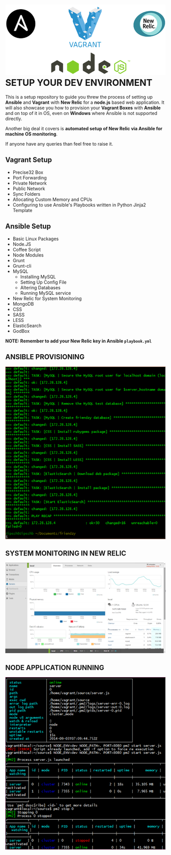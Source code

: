 ![Alt](https://raw.githubusercontent.com/Dev-Dipesh/Vagrant-Ansible-NewRelic-setup-for-Node.Js-on-both-Windows-and-Linux/master/img/ansibleVagrantNodeRelic.png)
SETUP YOUR DEV ENVIRONMENT
==========================

This is a setup repository to guide you threw the process of setting up **Ansible** and **Vagrant** with **New Relic** for a **node.js** based web application. It will also showcase you how to provision your **Vagrant Boxes** with **Ansible** and on top of it in OS, even on **Windows** where Ansible is not supported directly.

Another big deal it covers is **automated setup of New Relic via Ansible for machine OS monitoring**.

If anyone have any queries than feel free to raise it.

Vagrant Setup
-------------

 - Precise32 Box
 - Port Forwarding
 - Private Network
 - Public Network
 - Sync Folders
 - Allocating Custom Memory and CPUs
 - Configuring to use Ansible's Playbooks written in Python Jinja2 Template

Ansible Setup
-------------

 - Basic Linux Packages
 - Node.JS
 - Coffee Script
 - Node Modules
 - Grunt
 - Grunt-cli
 - MySQL
    - Installing MySQL
    - Setting Up Config File
    - Altering Databases
    - Running MySQL service
 - New Relic for System Monitoring
 - MongoDB
 - CSS
 - SASS
 - LESS
 - ElasticSearch
 - GodBox

 **NOTE: Remember to add your New Relic key in Ansible `playbook.yml`**

ANSIBLE PROVISIONING
--------------------
![Alt](https://raw.githubusercontent.com/Dev-Dipesh/Vagrant-Ansible-NewRelic-setup-for-Node.Js-on-both-Windows-and-Linux/master/img/Ansible%20Server%20Box%20Setup.png)

SYSTEM MONITORING IN NEW RELIC
------------------------------
![Alt](https://raw.githubusercontent.com/Dev-Dipesh/Vagrant-Ansible-NewRelic-setup-for-Node.Js-on-both-Windows-and-Linux/master/img/2014-09-10%2013_58_02-local%20-%20New%20Relic.png)

NODE APPLICATION RUNNING
------------------------
![Alt](https://raw.githubusercontent.com/Dev-Dipesh/Vagrant-Ansible-NewRelic-setup-for-Node.Js-on-both-Windows-and-Linux/master/img/2014-09-03%2016_29_18-PM2%20Running%20clusters.png)